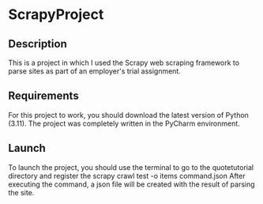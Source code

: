 # ScrapyProject
## Description
This is a project in which I used the Scrapy web scraping framework to parse sites as part of an employer's trial assignment.
## Requirements
For this project to work, you should download the latest version of Python (3.11).
The project was completely written in the PyCharm environment.
## Launch
To launch the project, you should use the terminal to go to the quotetutorial directory and register the scrapy crawl test -o items command.json
After executing the command, a json file will be created with the result of parsing the site.
